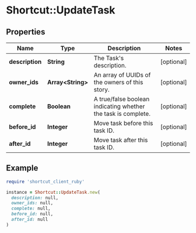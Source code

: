 # Shortcut::UpdateTask

## Properties

| Name | Type | Description | Notes |
| ---- | ---- | ----------- | ----- |
| **description** | **String** | The Task&#39;s description. | [optional] |
| **owner_ids** | **Array&lt;String&gt;** | An array of UUIDs of the owners of this story. | [optional] |
| **complete** | **Boolean** | A true/false boolean indicating whether the task is complete. | [optional] |
| **before_id** | **Integer** | Move task before this task ID. | [optional] |
| **after_id** | **Integer** | Move task after this task ID. | [optional] |

## Example

```ruby
require 'shortcut_client_ruby'

instance = Shortcut::UpdateTask.new(
  description: null,
  owner_ids: null,
  complete: null,
  before_id: null,
  after_id: null
)
```

